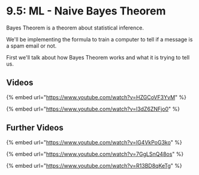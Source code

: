 # 9.5: ML - Naive Bayes Theorem

Bayes Theorem is a theorem about statistical inference.

We'll be implementing the formula to train a computer to tell if a message is a spam email or not.

First we'll talk about how Bayes Theorem works and what it is trying to tell us.

## Videos

{% embed url="https://www.youtube.com/watch?v=HZGCoVF3YvM" %}

{% embed url="https://www.youtube.com/watch?v=l3dZ6ZNFjo0" %}

## Further Videos

{% embed url="https://www.youtube.com/watch?v=lG4VkPoG3ko" %}

{% embed url="https://www.youtube.com/watch?v=7GgLSnQ48os" %}

{% embed url="https://www.youtube.com/watch?v=R13BD8qKeTg" %}







